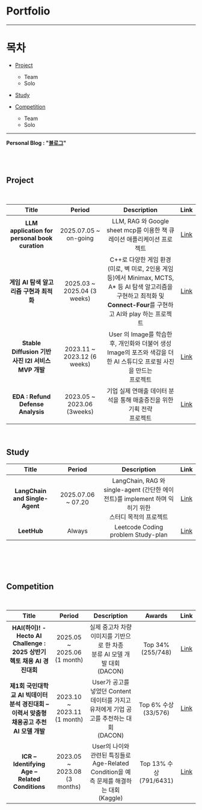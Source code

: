 # Portfolio
---
 
# 목차
- [Project](#project)
  + Team
  + Solo

- [Study](#study)

- [Competition](#competition)
  + Team
  + Solo
---
**Personal Blog : "[블로그](https://ahfmrptekd.notion.site/ahfmrptEkd-Personal-Blog-1749f7f2d1de8123b6c1c60726184bd0)"**

 <br/><br/>

<!-- Templete
|Title|Period|Description|Link|
|:---:|:---:|:---:|:---:|
|내용 1|내용 2|내용 3|내용 4|
|내용 5|내용 6|내용 7|내용 8|
|내용 9|내용 10|내용 11|내용 12|
-->

## Project

<br/>

|Title|Period|Description|Link|
|:---:|:---:|:---:|:---:|
|**LLM application for personal book curation**|2025.07.05 ~ <br> on-going|LLM, RAG 와 Google sheet mcp를 이용한 책 큐레이션 애플리케이션 프로젝트|[Link](https://github.com/ahfmrptEkd/Project_Curation)|
|**게임 AI 탐색 알고리즘 구현과 최적화**|2025.03 ~ 2025.04 (3 weeks)|C++로 다양한 게임 환경(미로, 벽 미로, 2인용 게임 등)에서 Minimax, MCTS, A* 등 AI 탐색 알고리즘을 구현하고 최적화 및 <br> **Connect-Four**를 구현하고 AI와 play 하는 프로젝트|[Link](https://github.com/ahfmrptEkd/game_ai_search_algorithms)|
|**Stable Diffusion 기반 사진 I2I 서비스 MVP 개발**|2023.11 ~ 2023.12 (6 weeks)|User 의 Image를 학습한 후, 개인화와 더불어 생성 Image의 포즈와 색감을 더한 AI 스튜디오 프로필 사진을 만드는 <br> 프로젝트|[Link](https://github.com/ahfmrptEkd/Project_SD)|
|**EDA : Refund Defense Analysis**|2023.05 ~ 2023.06 (3weeks)|기업 실제 연매출 데이터 분석을 통해 매출증진을 위한 기획 전략 <br> 프로젝트|[Link](https://github.com/ahfmrptEkd/Project_EDA)|

<br> 

## Study
|Title|Period|Description|Link|
|:---:|:---:|:---:|:---:|
|**LangChain and Single-Agent**|2025.07.06 ~ 07.20|LangChain, RAG 와 single-agent (간단한 에이전트)를 implement 하며 익히기 위한 <br> 스터디 목적의 프로젝트|[Link](https://github.com/ahfmrptEkd/LangChain_solo_agent)|
|**LeetHub**|Always|Leetcode Coding problem Study-plan|[Link](https://github.com/ahfmrptEkd/LeetHub)|


<br>
<!--
|Title|Period|Description|Link|
|:---:|:---:|:---:|:---:|
|**Ren'py AI 연애 비주얼 노벨**|2024.12 ~ | 2차창작 AI 연동 연애시뮬레이터 게임 |[Link](https://github.com/ahfmrptEkd/ren-py_once-upon-broken-heart)|-->


<br/><br/>

## Competition


<br/>

|Title|Period|Description|Awards|Link|
|:---:|:---:|:---:|:---:|:---:|
|**HAI(하이)! - Hecto AI Challenge : 2025 상반기 헥토 채용 AI 경진대회**|2025.05 ~ 2025.06 (1 month)|실제 중고차 차량 이미지를 기반으로 한 차종 <br> 분류 AI 모델 개발 대회 <br> (DACON)|Top 34% (255/748)|[Link](https://github.com/ahfmrptEkd/Competition_Car)|
|**제1회 국민대학교 AI 빅데이터 <br> 분석 경진대회 – 이력서 맞춤형 채용공고 추천 AI 모델 개발**|2023.10 ~ 2023.11 <br> (1 month)|User가 공고를 넣었던 Content 데이터를 가지고 유저에게 기업 공고를 추천하는 대회 <br> (DACON)|Top 6% 수상 (33/576)|[Link](https://github.com/ahfmrptEkd/Competition_rs)|
|**ICR – Identifying Age – Related Conditions**|2023.05 ~ 2023.08 (3 months)|User의 나이와 관련된 특징들로 Age-Related Condition을 예측 문제를 해결하는 대회 <br> (Kaggle)|Top 13% 수상 (791/6431)|[Link](https://github.com/ahfmrptEkd/Competition_ICR)|


